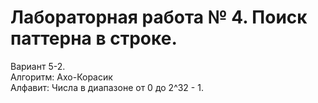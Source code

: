 # Лабораторная работа № 4. Поиск паттерна в строке.
Вариант 5-2.   
Алгоритм: Ахо-Корасик   
Алфавит: Числа в диапазоне от 0 до 2^32 - 1.   